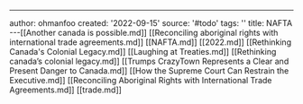 ---
author: ohmanfoo
created: '2022-09-15'
source: '#todo'
tags: ''
title: NAFTA
---[[Another canada is possible.md]]
[[Reconciling aboriginal rights with international trade agreements.md]]
[[NAFTA.md]]
[[2022.md]]
[[Rethinking Canada's Colonial Legacy.md]]
[[Laughing at Treaties.md]]
[[Rethinking canada’s colonial legacy.md]]
[[Trumps CrazyTown Represents a Clear and Present Danger to Canada.md]]
[[How the Supreme Court Can Restrain the Executive.md]]
[[Reconciling Aboriginal Rights with International Trade Agreements.md]]
[[trade.md]]
